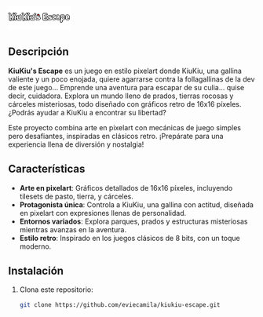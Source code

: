 ![KiuKiu's Escape Logo](./assets/kiu/logo.png)

## Descripción

**KiuKiu's Escape** es un juego en estilo pixelart donde KiuKiu, una gallina valiente y un poco enojada, quiere agarrarse contra la follagallinas de la dev de este juego... Emprende una aventura para escapar de su culia... quise decir, cuidadora. Explora un mundo lleno de prados, tierras rocosas y cárceles misteriosas, todo diseñado con gráficos retro de 16x16 píxeles. ¿Podrás ayudar a KiuKiu a encontrar su libertad?

Este proyecto combina arte en pixelart con mecánicas de juego simples pero desafiantes, inspiradas en clásicos retro. ¡Prepárate para una experiencia llena de diversión y nostalgia!

## Características

- **Arte en pixelart**: Gráficos detallados de 16x16 píxeles, incluyendo tilesets de pasto, tierra, y cárceles.
- **Protagonista única**: Controla a KiuKiu, una gallina con actitud, diseñada en pixelart con expresiones llenas de personalidad.
- **Entornos variados**: Explora parques, prados y estructuras misteriosas mientras avanzas en la aventura.
- **Estilo retro**: Inspirado en los juegos clásicos de 8 bits, con un toque moderno.

## Instalación

1. Clona este repositorio:
   ```bash
   git clone https://github.com/eviecamila/kiukiu-escape.git